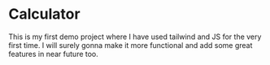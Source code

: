 # Calculator
This is my first demo project where I have used tailwind and JS for the very first time. I will surely gonna make it more functional and add some great features in near future too.
